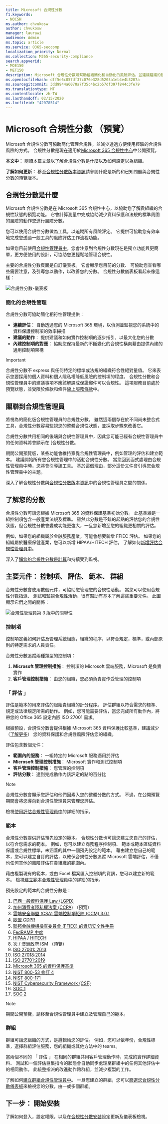 ```yaml
---
title: Microsoft 合規性分數
f1.keywords:
- NOCSH
ms.author: chvukosw
author: chvukosw
manager: laurawi
audience: Admin
ms.topic: article
ms.service: O365-seccomp
localization_priority: Normal
ms.collection: M365-security-compliance
search.appverid:
- MOE150
- MET150
description: Microsoft 合規性分數可幫助組織簡化和自動化的風險評估，並建議建議的動作，以協助地址的風險。
ms.openlocfilehash: dff5e6c057df37c076e328d5203a1eb4e4b3207a
ms.sourcegitcommit: 3dd9944a6070a7f35c4bc2b57df397f844c3fe79
ms.translationtype: MT
ms.contentlocale: zh-TW
ms.lasthandoff: 02/15/2020
ms.locfileid: "42078514"
---
```

# <a name="microsoft-compliance-score-preview"></a>Microsoft 合規性分數 （預覽）

Microsoft 合規性分數可協助簡化管理合規性，並減少透過方便使用經驗的合規性風險的方式。 合規性分數是現在適用於[Microsoft 365 合規性中心](microsoft-365-compliance-center.md)中公開預覽。

**本文中：** 閱讀本篇文章以了解合規性分數是什麼以及如何設定以為組織。

**了解如何更新：** 移至[合規性分數版本資訊](compliance-score-release-notes.md)請參閱什麼是新的和已知問題與合規性分數的預覽版本。

## <a name="what-is-compliance-score"></a>合規性分數是什麼

Microsoft 合規性分數是在 Microsoft 365 合規性中心，以協助您了解貴組織的合規性狀態的預覽功能。 它會計算測量中完成協助減少資料保護和法規的標準周圍的風險的動作您進行風險分數。

您可以使用合規性分數做為工具，以追蹤所有風險評定。 它提供可協助您有效率地完成您透過一般工具的風險評估工作流程功能。

如果您目前使用[合規性管理員中](compliance-manager-overview.md)，您會注意到合規性分數現在是獨立功能與更簡單，更方便使用的設計，可協助您更輕鬆地管理合規性。 

主要的合規性分數頁面是自訂儀表板。 它會顯示您目前的分數、 可協助您查看哪些需要注意，及引導您以動作，以改善您的分數。 合規性分數儀表板看起來像這樣：

![合規性分數-儀表板](../media/compliance-score-dashboard.png "合規性分數儀表板")

### <a name="simplified-compliance-management"></a>簡化的合規性管理

合規性分數可協助簡化相符性管理提供：

- **連續評估**： 自動透過您的 Microsoft 365 環境，以偵測並監視您的系統中的資料保護控制項的效率掃描
- **建議的動作**： 提供建議和如何實作控制項的逐步指引，以最大化您的分數
-  **內建控制項的對應**： 協助您保持最新的不斷變化的合規性橫向藉由提供內建的通用控制項架構

> [!IMPORTANT] 
> 合規性分數不 express 與任何特定的標準或法規的組織符合性絕對量值。 它來表示您要採用的個人資料和個人隱私權降低風險的控制項的程度。 合規性分數和合規性管理員中的建議事項不應該解譯成保證郵件可以合規性。 這項服務目前處於預覽狀態，並受限於條款和條件[線上服務條款](https://go.microsoft.com/fwlink/?linkid=2108910)中。

## <a name="relationship-to-compliance-manager"></a>關聯到合規性管理員

將視為的簡化版合規性管理員的合規性分數。 雖然這兩個存在於不同尚未整合式工具，合規性分數容易監視您的整體合規性狀態，並採取步驟來改善它。

合規性分數共用相同的後端與合規性管理員中，因此您可能已經有合規性管理員中的任何資料將會顯示在 [合規性分數。

期間公開預覽版，某些功能會維持察覺合規性管理員中，例如管理的評估和建立範本。 建議開始所有您合規性管理中的活動合規性分數。 當您回到函式處理由合規性管理員中時，您將會引導該工具。 基於這個理由，部分這份文件會引導您合規性管理員中的主題。

深入了解合規性分數與[合規性分數版本資訊](compliance-score-release-notes.md)中的合規性管理員之間的關係。

## <a name="understanding-your-score"></a>了解您的分數

合規性分數可讓您根據 Microsoft 365 的資料保護基準初始分數。 此基準線是一組控制項包含一般產業法規及標準。 雖然此分數是不錯的起點的評估您的合規性狀態，但合規性分數會變成功能更強大，一旦您新增至您的組織更相關的評估。

例如，如果您的組織屬於金融服務產業，可能會想要新增 FFIEC 評估。 如果您的組織屬於醫療保健產業，您可以新增 HIPAA/HITECH 評估。 了解如何[新增評估合規性管理員中](working-with-compliance-manager.md#assessments)。

深入了[解您的合規性分數是計算](compliance-score-methodology.md)和持續受到監視。


## <a name="key-components-controls-assessments-templates-groups"></a>主要元件： 控制項、 評估、 範本、 群組

合規性分數會使用數個元件，可協助您管理您的合規性活動。 當您可以使用合規性分數指派、 測試和監視合規性活動，很有幫助有基本了解這些重要元件。 此圖顯示它們之間的關係：

![合規性管理員第 3 版中的關聯性](../media/compliance-manager-relationships.png "合規性分數元件")

### <a name="controls"></a>控制項

控制項定義如何評估及管理系統組態，組織的程序，以符合規定，標準，或內部原則的特定需求的人員責任。

合規性分數追蹤兩種類型的控制項：

1. **Microsoft 管理控制措施**： 控制項的 Microsoft 雲端服務，Microsoft 是負責實作
2. **客戶管理控制措施**： 由您的組織，您必須負責實作受管理的控制項
 
### <a name="assessments"></a>「 評估 」

評估是範本的用來評估的起始貴組織的計分程序。 評估群組以符合需求的標準、 規定或法律規定所需的動作。 例如，您可能需要評估，當您完成所有動作內，將帶您的 Office 365 設定內嵌 ISO 27001 需求。

根據預設，合規性分數會提供根據 Microsoft 365 資料保護比較基準，建議減少 （[了解更多](compliance-score-methodology.md#initial-score-based-on-microsoft-365-data-protection-baseline)） 您的資料保護和合規性風險評估您的組織。

評估包含數個元件：

- **範圍內的服務**： 一組特定的 Microsoft 服務適用於評估
- **Microsoft 管理控制措施**： Microsoft 實作和測試控制項
- **客戶管理控制措施**： 您管理的控制項
- **評估分數**： 達到完成動作內該評定的點的百分比

> [!NOTE]
> 合規性分數會顯示您評估和他們因素入您的整體分數的方式。 不過，在公開預覽期間會將您導向到合規性管理員來管理您評估。

檢視[使用評估合規性管理員中](working-with-compliance-manager.md#assessments)的詳細的指示。

### <a name="templates"></a>範本

合規性分數提供評估預先設定的範本。 合規性分數也可讓您建立您自己的評估，以符合您需求的範本。 例如，您可以建立商務程序控制項、 範本或範本區域資料保護或合規性標準，未涵蓋的其中一個預先設定的範本。  藉由建立您自己的範本，您可以建立自訂的評估，以確保合規性分數追蹤 Microsoft 雲端評估，不僅也任何其他的風險評估在貴組織的範圍內。

藉由複製現有的範本，或由 Excel 檔案匯入控制項的資訊，您可以建立新的範本。 檢視[建立範本合規性管理員中](working-with-compliance-manager.md#templates)的詳細的指示。

預先設定的範本的合規性分數是：

1. [巴西一般資料保護 Law (LGPD)](https://go.microsoft.com/fwlink/?linkid=2115387)
2. [加州消費者隱私權法案 (CCPA)](https://go.microsoft.com/fwlink/?linkid=2108871) （預覽）
3. [雲端安全聯盟 (CSA) 雲端控制項矩陣 (CCM) 3.0.1](https://go.microsoft.com/fwlink/?linkid=2109076)
4. [歐盟 GDPR](https://go.microsoft.com/fwlink/?linkid=2108870)
5. [聯邦金融機構檢查委員會 (FFIEC) 的資訊安全性手冊](https://go.microsoft.com/fwlink/?linkid=2109077)
6. [FedRAMP 中度](https://go.microsoft.com/fwlink/?linkid=2108869)
7. [HIPAA](https://go.microsoft.com/fwlink/?linkid=2109078) / [HITECH](https://go.microsoft.com/fwlink/?linkid=2109079)
8. [次](https://go.microsoft.com/fwlink/?linkid=2113709) / [澳洲政府 ISM](https://go.microsoft.com/fwlink/?linkid=2113024) （預覽）
9. [ISO 27001: 2013](https://go.microsoft.com/fwlink/?linkid=2109073)
10. [ISO 27018:2014](https://go.microsoft.com/fwlink/?linkid=2109074)
11. [ISO 27701:2019](https://go.microsoft.com/fwlink/?linkid=2113025)
12. [Microsoft 365 的資料保護基準](compliance-score-methodology.md#initial-score-based-on-microsoft-365-data-protection-baseline)
13. [NIST 800-53 修訂 4](https://go.microsoft.com/fwlink/?linkid=2109075)
14. [NIST 800-171](https://go.microsoft.com/fwlink/?linkid=2108867)
15. [NIST Cybersecurity Framework (CSF)](https://go.microsoft.com/fwlink/?linkid=2108868)
16. [SOC 1](https://go.microsoft.com/fwlink/?linkid=2115184)
17. [SOC 2](https://go.microsoft.com/fwlink/?linkid=2115184)

> [!NOTE]
> 期間公開預覽，請移至合規性管理員中建立及管理自己的範本。

### <a name="groups"></a>群組

群組可讓您組織的方式，是邏輯給您的評估。 例如，您可以依年份，合規性標準，選擇群組評估服務，您的組織或其他方法中的 teams。

當兩個不同的 「 評估 」 在相同的群組共用客戶管理動作時，完成的實作詳細資料、 測試和一個評估巨集指令的狀態會自動同步處理至群組中的任何其他評估中的相同動作。 此統整指派的改進動作跨群組，並減少複製的工作。

了解如何[建立群組合規性管理員中](working-with-compliance-manager.md#groups)。 一旦您建立的群組，您可以[篩選您合規性分數儀表板](compliance-score-setup.md#filtering-your-dashboard-view)來檢視您的分數，由一或多個群組。

## <a name="next-step-begin-setup"></a>下一步： 開始安裝

了解如何登入，設定權限，以及在[合規性分數安裝](compliance-score-setup.md)設定更新及儀表板檢視。
